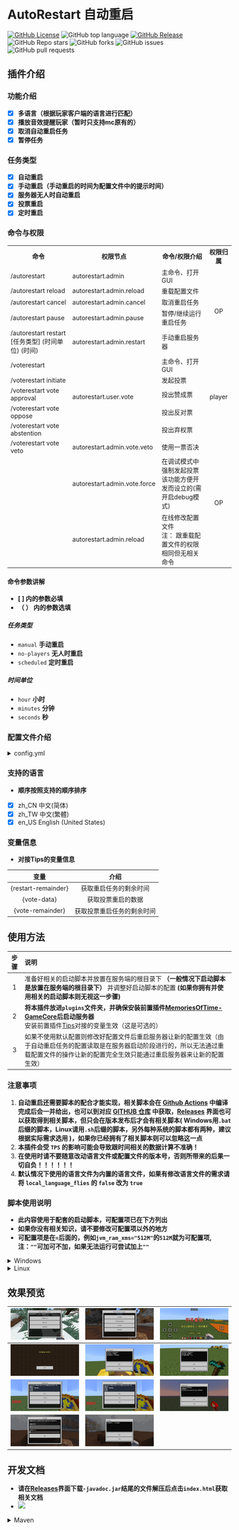 # **AutoRestart 自动重启**
[![GitHub License](https://img.shields.io/github/license/stevei5mc/AutoRestart?style=plastic)](LICENSE)
![GitHub top language](https://img.shields.io/github/languages/top/stevei5mc/AutoRestart?style=plastic)
[![GitHub Release](https://img.shields.io/github/v/release/stevei5mc/AutoRestart?style=plastic&color=drak%20green)](https://github.com/stevei5mc/AutoRestart/releases)  
![GitHub Repo stars](https://img.shields.io/github/stars/stevei5mc/AutoRestart?style=plastic)
![GitHub forks](https://img.shields.io/github/forks/stevei5mc/AutoRestart?style=plastic)
![GitHub issues](https://img.shields.io/github/issues/stevei5mc/AutoRestart?style=plastic&color=linkGreen)
![GitHub pull requests](https://img.shields.io/github/issues-pr/stevei5mc/AutoRestart?style=plastic)
## **插件介绍**
### **功能介绍**
- [x] **多语言（根据玩家客户端的语言进行匹配）**
- [x] **播放音效提醒玩家（暂时只支持mc原有的）**
- [x] **取消自动重启任务**
- [x] **暂停任务**
### **任务类型**
- [x] **自动重启**
- [x] **手动重启（手动重启的时间为配置文件中的提示时间）**
- [x] **服务器无人时自动重启**
- [x] **投票重启**
- [x] **定时重启**
### **命令与权限**
<table>
    <tr align="center" valign="center">
        <th>命令</th><th>权限节点</th><th>命令/权限介绍</th><th>权限归属</th>
    </tr>
    <tr>
        <td>/autorestart</td><td>autorestart.admin</td><td>主命令、打开GUI</td><td rowspan="5" align="center" valign="center">OP</td>
    </tr>
    <tr>
        <td>/autorestart reload</td><td>autorestart.admin.reload</td><td>重载配置文件</td>
    </tr>
    <tr>
        <td>/autorestart cancel</td><td>autorestart.admin.cancel</td><td>取消重启任务</td>
    </tr>
    <tr>
      <td>/autorestart pause</td><td>autorestart.admin.pause</td><td>暂停/继续运行重启任务</td>
    </tr>
    <tr>
      <td>/autorestart restart [任务类型] (时间单位) (时间)</td><td>autorestart.admin.restart</td><td>手动重启服务器</td>
    </tr>
    <tr>
      <td>/voterestart</td><td rowspan="5">autorestart.user.vote</td><td>主命令、打开GUI</td><td rowspan="5" align="center" valign="center">player</td>
    </tr>
    <tr>
      <td>/voterestart initiate</td><td>发起投票</td>
    </tr>
    <tr>
      <td>/voterestart vote approval</td><td>投出赞成票</td>
    </tr>
    <tr>
      <td>/voterestart vote oppose</td><td>投出反对票</td>
    </tr>
    <tr>
      <td>/voterestart vote abstention</td><td>投出弃权票</td>
    </tr>
    <tr>
      <td>/voterestart vote veto</td><td>autorestart.admin.vote.veto</td><td>使用一票否决</td><td rowspan="3" align="center" valign="center">OP</td>
    </tr>
    <tr>
      <td></td><td>autorestart.admin.vote.force</td><td>在调试模式中强制发起投票<br>该功能方便开发而设立的(需开启debug模式)</td>
    </tr>
    <tr>
      <td></td><td>autorestart.admin.reload</td><td>在线修改配置文件<br>注： 跟重载配置文件的权限相同但无相关命令</td>
    </tr>
</table>

#### **命令参数讲解**
- **[ ]  内的参数必填**
- **（ ） 内的参数选填**
##### **任务类型**
- `manual` **手动重启**
- `no-players` **无人时重启**
- `scheduled` **定时重启**
##### **时间单位**
- `hour` **小时**
- `minutes` **分钟**
- `seconds` **秒**

### **配置文件介绍**
<details>
<summary>config.yml</summary>

```yml
# 配置文件版本（勿动!!!）
version: 11
# 默认语言
default_language: zh_CN
# 重启时间(分钟 min)
restart_time: 180
# 提示时间(秒 s)
pre_restart_tip_time: 30
#  是否在重启前把玩家踢出
kick_player: true
# 一些显示的设置
# 显示title(包括subtitle)
show_title: true
# 底部显示(在物品栏上方)
show_tip: true
# 是否播放音效
play_sound: true
sound:
  name: "random.toast"
  volume: 1.0
  pitch: 0.5
# 重启前执行的命令(&con为控制台执行 @p 代表玩家名)
runcommand: true
commands:
  global:
    # 全局性的命令，需要在关服前执行的命令（注意，如果需要每一名玩家都执行命令的请在 player 的命令配置中填写）
    - "list"
    - "status"
  player:
    # 为每一名玩家执行的命令
    # &con为控制台执行 @p代表玩家名 ( 只有为每一名玩家都执行的命令 @p 与 &con 才会生效 )
    - "help"
    - "say hello @p&con"
# 发起重启投票的最低人数（最低只能为3）
vote_start_player: 3
# 投票的时间限制（最高只能为5 (分钟 min)）
vote_time: 5
# 调试模式
debug: false
# 消息前缀
message_prefix: "§l§bAutoRestart §r§7>> "
# 本地化语言文件（开启后语言文件才会保存至插件对应文件及其会使用保存至插件文件夹的语言文件）
local_language_flies: false
# 自动更新语言文件（更新语言文件是使用覆盖式更新，旧版配置并不会保存）
auto_update_language_files: false
# 显示投票状态
prompt_voting_status: true
# 显示投票状态的类型
# 0 = ActionBar，1 = tip，2 = popup
prompt_type: 0
# 忽略剩余时间，启用后当赞成票数达到要求不需要等到投票结束就执行相关功能
ignore_vote_remainder_time: false
# 定时提醒服务器执行的剩余时间
## 是否启用
enable_reminder_timer: true
## 广播周期 （单位：分钟）
broadcast_restart_reminder_cycle: 30
```

</details>

### **支持的语言**
- **顺序按照支持的顺序排序**
- [x] zh_CN   中文(简体)
- [x] zh_TW   中文(繁體)
- [x] en_US   English (United States)

### **变量信息**
- **对接Tips的变量信息**

|变量|介绍|
|:-:|:-:|
|{restart-remainder}|获取重启任务的剩余时间|
|{vote-data}|获取投票重启的数据|
|{vote-remainder}|获取投票重启任务的剩余时间|

## **使用方法**
|步骤|说明|
|:-:|:-|
|1|准备好相关的启动脚本并放置在服务端的根目录下 **（一般情况下启动脚本是放置在服务端的根目录下）** 并调整好启动脚本的配置 **(如果你拥有并使用相关的启动脚本则无视这一步骤)**|
|2|**将本插件放进`plugins`文件夹，并确保安装前置插件[MemoriesOfTime-GameCore](https://motci.cn/job/GameCore/)后启动服务器** <br> 安装前置插件[Tips](https://motci.cn/job/Tips/)对接的变量生效（这是可选的）|
|3|如果不使用默认配置则修改好配置文件后重启服务器让新的配置生效（由于自动重启任务的配置读取是在服务器启动阶段进行的，所以无法通过重载配置文件的操作让新的配置完全生效只能通过重启服务器来让新的配置生效）|
### **注意事项**
1. **自动重启还需要脚本的配合才能实现，相关脚本会在 [Github Actions](https://github.com/stevei5mc/NewTipsVariables/actions) 中编译完成后会一并给出，也可以到对应 [GITHUB 仓库](https://github.com/stevei5mc/McStartServer) 中获取，[Releases](https://github.com/stevei5mc/AutoRestart/releases) 界面也可以获取得到相关脚本，但只会在版本发布后才会有相关脚本( Windows用`.bat`后缀的脚本，Linux请用`.sh`后缀的脚本，另外每种系统的脚本都有两种，建议根据实际需求选用 )，如果你已经拥有了相关脚本则可以忽略这一点**
2. **本插件会受 `TPS` 的影响可能会导致跟时间相关的数据计算不准确！**
3. **在使用时请不要随意改动语言文件或配置文件的版本号，否则所带来的后果一切自负！！！！！！**
4. **默认情况下使用的语言文件为内置的语言文件，如果有修改语言文件的需求请将 `local_language_flies` 的 `false` 改为 `true`**

### **脚本使用说明**
- **此内容使用于配套的启动脚本，可配置项已在下方列出**
- **如果你没有相关知识，请不要修改可配置项以外的地方**
- **可配置项是在`=`后面的，例如`jvm_ram_xms="512M"`的`512M`就为可配置项, 注：`""`可加可不加，如果无法运行可尝试加上`""`**

<details>
<summary>Windows</summary>

```bat
::设置用于启动的java版本 (默认填 java，当然你也可以填java的安装路径)
set java_version=java
::服务器名提示
set server_name=test
::设置最小内存
set ram_Xms=512m
::设置最大内存
set ram_Xmx=1024m
::设置开服核心名(开服核心名不用加.jar的后缀名)
set server_jar_name=server
::设置重启等待时间
set restart_time=20
```
</details>

<details>
<summary>Linux</summary>

```sh
ReStart_Time=5s  #等待多少秒后重启要加时间单位
jvm_ram_xms="512M"  #设置最小内存
jvm_ram_xmx="1024M"  #设置最大内存
jar_name="server.jar"  #开服核心的名字记得加.jar后缀名
server_name="testmc"  #服务名(方便维护用的)，比如说是生存服就将testmc改为生存服
```
</details>

## **效果预览**
|![1](docs/image/1.jpg)|![2](docs/image/2.jpg)|![3](docs/image/3.jpg)|
|-|-|-|
|![4](docs/image/4.jpg)|![5](docs/image/5.jpg)|![6](docs/image/6.jpg)|
|![7](docs/image/7.jpg)|![8](docs/image/8.jpg)|![9](docs/image/9.jpg)|
|![10](docs/image/10.jpg)|![11](docs/image/11.jpg)||

## **开发文档**
- **请在[Releases](https://github.com/stevei5mc/AutoRestart/releases)界面下载`-javadoc.jar`结尾的文件解压后点击`index.html`获取相关文档**
- [![](https://jitpack.io/v/stevei5mc/AutoRestart.svg)](https://jitpack.io/#stevei5mc/AutoRestart/1.0.0)

<details>
<summary>Maven</summary>

```xml
<repository>
	<id>jitpack.io</id>
	<url>https://jitpack.io</url>
</repository>
```
```xml
<dependency>
	<groupId>com.github.stevei5mc</groupId>
	<artifactId>AutoRestart</artifactId>
	<version>1.0.0</version>
</dependency>
```

</details>